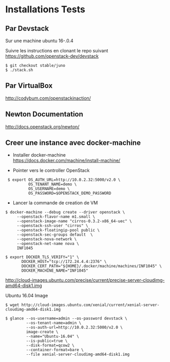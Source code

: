 # Installations Tests

## Par Devstack

Sur une machine ubuntu 16-.0.4

Suivre les instructions en clonant le repo suivant 
https://github.com/openstack-dev/devstack

```
$ git checkout stable/juno
$ ./stack.sh
```

## Par VirtualBox

http://codybum.com/openstackinaction/


## Newton Documentation

http://docs.openstack.org/newton/

## Creer une instance avec docker-machine

* Installer docker-machine  
https://docs.docker.com/machine/install-machine/

* Pointer vers le controller OpenStack

```
 $ export OS_AUTH_URL=http://10.0.2.32:5000/v2.0 \
          OS_TENANT_NAME=demo \
          OS_USERNAME=demo \
          OS_PASSWORD=$OPENSTACK_DEMO_PASSWORD          
```

* Lancer la commande de creation de VM

```
$ docker-machine --debug create --driver openstack \
     --openstack-flavor-name m1.small \
     --openstack-image-name "cirros-0.3.2-x86_64-uec" \
     --openstack-ssh-user "cirros" \
     --openstack-floatingip-pool public \
     --openstack-sec-groups default  \
     --openstack-nova-network \
     --openstack-net-name nova \
     INF1045
```

```
$ export DOCKER_TLS_VERIFY="1" \
       DOCKER_HOST="tcp://172.24.4.4:2376" \
       DOCKER_CERT_PATH="${HOME}/.docker/machine/machines/INF1045" \
       DOCKER_MACHINE_NAME="INF1045"
```

http://cloud-images.ubuntu.com/precise/current/precise-server-cloudimg-amd64-disk1.img

Ubuntu 16.04 Image

```
$ wget http://cloud-images.ubuntu.com/xenial/current/xenial-server-cloudimg-amd64-disk1.img
```

```
$ glance --os-username=admin --os-password devstack \
         --os-tenant-name=admin \
         --os-auth-url=http://10.0.2.32:5000/v2.0 \
         image-create \
         --name="Ubuntu-16.04" \
         --is-public=true \
         --disk-format=qcow2 \
         --container-format=bare \
         --file xenial-server-cloudimg-amd64-disk1.img
```

